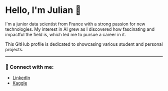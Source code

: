 # Hello, I'm Julian 👋

I'm a junior data scientist from France with a strong passion for new technologies. My interest in AI grew as I discovered how fascinating and impactful the field is, which led me to pursue a career in it. 

This GitHub profile is dedicated to showcasing various student and personal projects.

---

### 🔗 Connect with me:
- [LinkedIn](www.linkedin.com/in/julian-h-03708219b)
- [Kaggle](https://www.kaggle.com/julianhutin)
